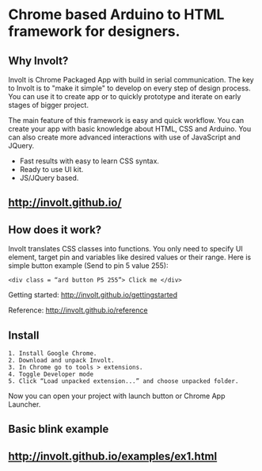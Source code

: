 Chrome based Arduino to HTML framework for designers. 
======

Why Involt?
------

Involt is Chrome Packaged App with build in serial communication. The key to Involt is to "make it simple" to develop on every step of design process. You can use it to create app or to quickly prototype and iterate on early stages of bigger project.

The main feature of this framework is easy and quick workflow. You can create your app with basic knowledge about HTML, CSS and Arduino. You can also create more advanced interactions with use of JavaScript and JQuery.

* Fast results with easy to learn CSS syntax.
* Ready to use UI kit.
* JS/JQuery based.

http://involt.github.io/
-

How does it work?
------

Involt translates CSS classes into functions. You only need to specify UI element, target pin and variables like desired values or their range. Here is simple button example (Send to pin 5 value 255):

    <div class = “ard button P5 255”> Click me </div> 
    
Getting started:
http://involt.github.io/gettingstarted

Reference:
http://involt.github.io/reference


Install
-------

    1. Install Google Chrome.
    2. Download and unpack Involt.
    3. In Chrome go to tools > extensions.
    4. Toggle Developer mode
    5. Click “Load unpacked extension...” and choose unpacked folder.

Now you can open your project with launch button or Chrome App Launcher. 

Basic blink example
-------------------

http://involt.github.io/examples/ex1.html
-
